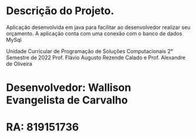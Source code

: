 # Descrição do Projeto.

Aplicação desenvolvida em java para facilitar ao desenvolvedor realizar seu orçamento.
A aplicação conta com uma conexão com o banco de dados MySql

Unidade Curricular de Programação de Soluções Computacionais 2° Semestre de 2022
Prof. Flávio Augusto Rezende Calado e
Prof. Alexandre de Oliveira

# Desenvolvedor: Wallison Evangelista de Carvalho
# RA: 819151736

